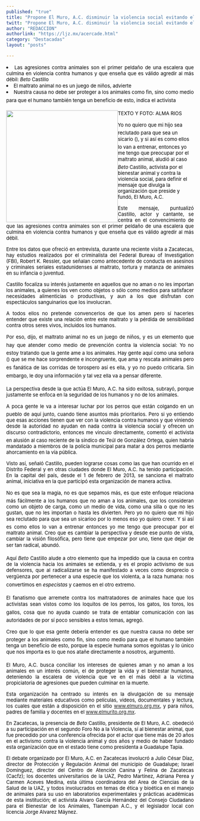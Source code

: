 ```yaml
---
published: "true"
title: "Propone El Muro, A.C. disminuir la violencia social evitando el maltrato animal"
twitt: "Propone El Muro, A.C. disminuir la violencia social evitando el maltrato animal"
author: "REDACCION"
authorlink: "https://ljz.mx/acercade.html"
category: "Destacadas"
layout: "posts"

---
```


<li style="text-align: justify;">
  <span style="color: #000000;"><span style="font-size: small;">Las agresiones contra animales son el primer peldaño de una escalera que culmina en violencia contra humanos y que enseña que es válido agredir al más débil: <em>Beto </em>Castillo</span></span>
</li>
<span style="color: #000000;"><span style="font-size: small;"> </span></span> <li style="text-align: justify;">
  <span style="color: #000000;"><span style="font-size: small;">El maltrato animal no es un juego de niños, advierte</span></span>
</li>
<span style="color: #000000;"><span style="font-size: small;"> </span></span> <li style="text-align: justify;">
  <span style="color: #000000;"><span style="font-size: small;">Nuestra causa no debe ser proteger a los animales como fin, sino como medio para que el humano también tenga un beneficio de esto, indica el activista<br /></span></span>
</li>
<span style="color: #000000;"><span style="font-size: small;"> </span></span> 

<p style="text-align: justify;">
  <span style="color: #000000;"><span style="font-size: small;"><img src="http://ljz.mx/images/stories/fotos_mayo2013/betocastillo.jpg" border="0" width="300" style="float: left;" />TEXTO Y FOTO: ALMA RIOS<br /></span></span>
</p>

<p style="text-align: justify;">
  <span style="color: #000000;"><span style="font-size: small;"> </span></span>
</p>

<p style="text-align: justify;" />

<span style="color: #000000;" /><span style="font-size: small;" />Yo no quiero que mi hijo sea reclutado para que sea un sicario (), y si así es como ellos lo van a entrenar, entonces yo me tengo que preocupar por el maltrato animal, aludió al caso *Beto* Castillo, activista por el bienestar animal y contra la violencia social, para definir el mensaje que divulga la organización que preside y fundó, El Muro, A.C. </span></span></p> <p style="text-align: justify;">
  <span style="color: #000000;"><span style="font-size: small;"> </span></span>
</p>

<p style="text-align: justify;">
  <span style="color: #000000;"><span style="font-size: small;"> </span></span>
</p>

<p style="text-align: justify;">
  <span style="color: #000000;"><span style="font-size: small;">Este mensaje, puntualizó Castillo, actor y cantante, se centra en el convencimiento de que las agresiones contra animales son el primer peldaño de una escalera que culmina en violencia contra humanos y que enseña que es válido agredir al más débil.</span></span>
</p>

<p style="text-align: justify;">
  <span style="color: #000000;"><span style="font-size: small;"> </span></span>
</p>

<p style="text-align: justify;">
  <span style="color: #000000;"><span style="font-size: small;"> </span></span>
</p>

<p style="text-align: justify;">
  <span style="color: #000000;"><span style="font-size: small;">Entre los datos que ofreció en entrevista, durante una reciente visita a Zacatecas, hay estudios realizados por el criminalista del Federal Bureau of Investigation (FBI), Robert K. Ressler, que señalan como antecedente de conducta en asesinos y criminales seriales estadunidenses al maltrato, tortura y matanza de animales en su infancia o juventud. <br /></span></span>
</p>

<p style="text-align: justify;">
  <span style="color: #000000;"><span style="font-size: small;"> </span></span>
</p>

<p style="text-align: justify;">
  <span style="color: #000000;"><span style="font-size: small;">Castillo focaliza su interés justamente en aquellos que no aman o no les importan los animales, a quienes los ven como objetos o sólo como medios para satisfacer necesidades alimenticias o productivas, y aun a los que disfrutan con espectáculos sanguinarios que los involucran.</span></span>
</p>

<p style="text-align: justify;">
  <span style="color: #000000;"><span style="font-size: small;"> </span></span>
</p>

<p style="text-align: justify;">
  <span style="color: #000000;"><span style="font-size: small;"> </span></span>
</p>

<p style="text-align: justify;">
  <span style="color: #000000;"><span style="font-size: small;">A todos ellos no pretende convencerlos de que los amen pero sí hacerles entender que existe una relación entre este maltrato y la pérdida de sensibilidad contra otros seres vivos, incluidos los humanos.</span></span>
</p>

<p style="text-align: justify;">
  <span style="color: #000000;"><span style="font-size: small;"> </span></span>
</p>

<p style="text-align: justify;">
  <span style="color: #000000;"><span style="font-size: small;"> </span></span>
</p>

<p style="text-align: justify;">
  <span style="color: #000000;"><span style="font-size: small;">Por eso, dijo, el maltrato animal no es un juego de niños, y es un elemento que hay que atender como medio de prevención contra la violencia social: Yo no estoy tratando que la gente ame a los animales. Hay gente aquí como una señora () que se me hace sorprendente e incongruente, que ama y rescata animales pero es fanática de las corridas de torospero así es ella, y yo no puedo criticarla. Sin embargo, le doy una información y tal vez ella va a pensar diferente.</span></span>
</p>

<p style="text-align: justify;">
  <span style="color: #000000;"><span style="font-size: small;"> </span></span>
</p>

<p style="text-align: justify;">
  <span style="color: #000000;"><span style="font-size: small;"> </span></span>
</p>

<p style="text-align: justify;">
  <span style="color: #000000;"><span style="font-size: small;">La perspectiva desde la que actúa El Muro, A.C. ha sido exitosa, subrayó, porque justamente se enfoca en la seguridad de los humanos y no de los animales.</span></span>
</p>

<p style="text-align: justify;">
  <span style="color: #000000;"><span style="font-size: small;"> </span></span>
</p>

<p style="text-align: justify;">
  <span style="color: #000000;"><span style="font-size: small;"> </span></span>
</p>

<p style="text-align: justify;">
  <span style="color: #000000;"><span style="font-size: small;">A poca gente le va a interesar luchar por los perros que están colgando en un pueblo de aquí junto, cuando tiene asuntos más prioritarios. Pero si yo entiendo que esas acciones tienen que ver con la violencia contra humanos y que viniendo desde la autoridad no ayudan en nada contra la violencia social y ofrecen un discurso contradictorio, entonces me vinculo directamente, comentó el activista en alusión al caso reciente de la síndico de Teúl de González Ortega, quien habría mandatado a miembros de la policía municipal para matar a dos perros mediante ahorcamiento en la vía pública.</span></span>
</p>

<p style="text-align: justify;">
  <span style="color: #000000;"><span style="font-size: small;"> </span></span>
</p>

<p style="text-align: justify;">
  <span style="color: #000000;"><span style="font-size: small;"> </span></span>
</p>

<p style="text-align: justify;">
  <span style="color: #000000;"><span style="font-size: small;">Visto así, señaló Castillo, pueden lograrse cosas como las que han ocurrido en el Distrito Federal y en otras ciudades donde El Muro, A.C. ha tenido participación. En la capital del país, desde el 1 de febrero de 2013, se sanciona el maltrato animal, iniciativa en la que participó esta organización de manera activa.</span></span>
</p>

<p style="text-align: justify;">
  <span style="color: #000000;"><span style="font-size: small;"> </span></span>
</p>

<p style="text-align: justify;">
  <span style="color: #000000;"><span style="font-size: small;"> </span></span>
</p>

<p style="text-align: justify;">
  <span style="color: #000000;"><span style="font-size: small;">No es que sea la magia, no es que sepamos más, es que este enfoque relaciona más fácilmente a los humanos que no aman a los animales, que los consideran como un objeto de carga, como un medio de vida, como una silla o que no les gustan, que no les importan o hasta les divierten. Pero yo no quiero que mi hijo sea reclutado para que sea un sicarioo por lo menos eso yo quiero creer. Y si así es como ellos lo van a entrenar entonces yo me tengo que preocupar por el maltrato animal. Creo que es cambiar la perspectiva y desde ese punto de vista, cambiar la visión filosófica, pero tiene que empezar por uno, tiene que dejar de ser tan radical, abundó.</span></span>
</p>

<p style="text-align: justify;">
  <span style="color: #000000;"><span style="font-size: small;"> </span></span>
</p>

<p style="text-align: justify;">
  <span style="color: #000000;"><span style="font-size: small;"> </span></span>
</p>

<p style="text-align: justify;">
  <span style="color: #000000;"><span style="font-size: small;">Aquí <em>Beto</em> Castillo alude a otro elemento que ha impedido que la causa en contra de la violencia hacia los animales se extienda, y es el propio activismo de sus defensores, que al radicalizarse se ha manifestado a veces como desprecio o vergüenza por pertenecer a una especie que los violenta, a la raza humana: nos convertimos en <em>especistas</em> y caemos en el otro extremo.</span></span>
</p>

<p style="text-align: justify;">
  <span style="color: #000000;"><span style="font-size: small;"> </span></span>
</p>

<p style="text-align: justify;">
  <span style="color: #000000;"><span style="font-size: small;"> </span></span>
</p>

<p style="text-align: justify;">
  <span style="color: #000000;"><span style="font-size: small;">El fanatismo que arremete contra los maltratadores de animales hace que los activistas sean vistos como los loquitos de los perros, los gatos, los toros, los gallos, cosa que no ayuda cuando se trata de entablar comunicación con las autoridades de por sí poco sensibles a estos temas, agregó.</span></span>
</p>

<p style="text-align: justify;">
  <span style="color: #000000;"><span style="font-size: small;"> </span></span>
</p>

<p style="text-align: justify;">
  <span style="color: #000000;"><span style="font-size: small;"> </span></span>
</p>

<p style="text-align: justify;">
  <span style="color: #000000;"><span style="font-size: small;">Creo que lo que esa gente debería entender es que nuestra causa no debe ser proteger a los animales como fin, sino como medio para que el humano también tenga un beneficio de esto, porque la especie humana somos egoístas y lo único que nos importa es lo que nos atañe directamente a nosotros, argumentó.</span></span>
</p>

<p style="text-align: justify;">
  <span style="color: #000000;"><span style="font-size: small;"> </span></span>
</p>

<p style="text-align: justify;">
  <span style="color: #000000;"><span style="font-size: small;"> </span></span>
</p>

<p style="text-align: justify;">
  <span style="color: #000000;"><span style="font-size: small;">El Muro, A.C. busca conciliar los intereses de quienes aman y no aman a los animales en un interés común, el de proteger la vida y el bienestar humanos, deteniendo la escalera de violencia que ve en el más débil a la víctima propiciatoria de agresiones que pueden culminar en la muerte.</span></span>
</p>

<p style="text-align: justify;">
  <span style="color: #000000;"><span style="font-size: small;"> </span></span>
</p>

<p style="text-align: justify;">
  <span style="color: #000000;"><span style="font-size: small;"> </span></span>
</p>

<p style="text-align: justify;">
  <span style="color: #000000;"><span style="font-size: small;">Esta organización ha centrado su interés en la divulgación de su mensaje mediante materiales educativos como películas, videos, documentales y lectura, los cuales que están a disposición en el sitio <a href="http://www.elmuro.org.mx/" target="_blank">www.elmuro.org.mx</a>, y para niños, padres de familia y docentes en el <a href="http://www.elmurito.org.mx/" target="_blank">www.elmurito.org.mx</a>.</span></span>
</p>

<p style="text-align: justify;">
  <span style="color: #000000;"><span style="font-size: small;"> </span></span>
</p>

<p style="text-align: justify;">
  <span style="color: #000000;"><span style="font-size: small;"> </span></span>
</p>

<p style="text-align: justify;">
  <span style="color: #000000;"><span style="font-size: small;">En Zacatecas, la presencia de <em>Beto</em> Castillo, presidente de El Muro, A.C. obedeció a su participación en el segundo Foro No a la Violencia, sí al bienestar animal, que fue precedido por una conferencia ofrecida por el actor que tiene más de 20 años en el activismo contra la violencia animal y dos años y medio de haber fundado esta organización que en el estado tiene como presidenta a Guadalupe Tapia.</span></span>
</p>

<p style="text-align: justify;">
  <span style="color: #000000;"><span style="font-size: small;"> </span></span>
</p>

<p style="text-align: justify;">
  <span style="color: #000000;"><span style="font-size: small;"> </span></span>
</p>

<p style="text-align: justify;">
  <span style="color: #000000;"><span style="font-size: small;">El debate organizado por El Muro, A.C. en Zacatecas involucró a Julio César Díaz, director de Protección y Regulación Animal del municipio de Guadalupe; Israel Domínguez, director del Centro de Atención Canina y Felina de Zacatecas (Cacfz); los docentes universitarios de la UAZ, Pedro Martínez, Adriana Perea y Carmen Aceves Medina, esta última coordinadora del Area de Ciencias de la Salud de la UAZ, y todos involucrados en temas de ética y bioética en el manejo de animales para su uso en laboratorios experimentales y prácticas académicas de esta institución; el activista Alvaro García Hernández del Consejo Ciudadano para el Bienestar de los Animales, Tlanempan A.C., y el legislador local con licencia Jorge Alvarez Máynez.</span></span>
</p>

<p style="text-align: justify;">
  <span style="color: #000000;"><span style="font-size: small;"> </span></span>
</p>

<p style="text-align: justify;">
  <span style="color: #000000;"><span style="font-size: small;"> </span></span>
</p>
